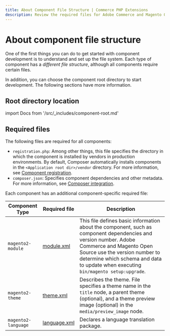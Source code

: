 ```yaml
---
title: About Component File Structure | Commerce PHP Extensions
description: Review the required files for Adobe Commerce and Magento Open Source components.
---
```


# About component file structure

One of the first things you can do to get started with component development is to understand and set up the file system. Each type of component has a *different file structure*, although all components require certain files.

In addition, you can choose the component root directory to start development. The following sections have more information.

## Root directory location

import Docs from '/src/_includes/component-root.md'

<Docs />

## Required files

The following files are required for all components:

*  `registration.php`: Among other things, this file specifies the directory in which the component is installed by vendors in production environments. By default, Composer automatically installs components in the `<Application root dir>/vendor` directory. For more information, see [Component registration](../build/component-registration.md).
*  `composer.json`: Specifies component dependencies and other metadata. For more information, see [Composer integration](../build/composer-integration.md).

Each component has an additional component-specific required file:

| Component Type | Required file | Description |
| --- | --- | --- |
| `magento2-module` | [module.xml](../../architecture/modules/dependencies.md#managing-module-dependencies) | This file defines basic information about the component, such as component dependencies and version number. Adobe Commerce and Magento Open Source use the version number to determine which schema and data to update when executing `bin/magento setup:upgrade`. |
| `magento2-theme` | [theme.xml](https://developer.adobe.com/commerce/frontend-core/guide/themes/create-storefront/#declare-your-theme) | Describes the theme. File specifies a theme name in the `title` node, a parent theme (optional), and a theme preview image (optional) in the `media/preview_image` node. |
| `magento2-language` | [language.xml](https://experienceleague.adobe.com/docs/commerce-operations/configuration-guide/cli/localization.html#m2devgde-xlate-files) | Declares a language translation package. |
